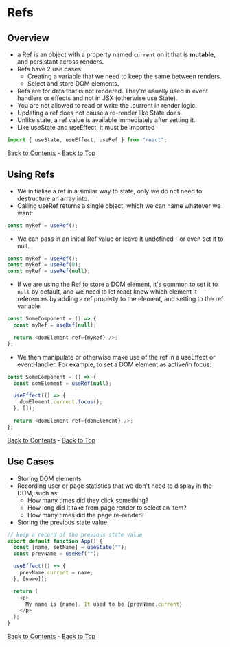 # Refs

## Overview

- a Ref is an object with a property named `current` on it that is **mutable**, and persistant across renders.
- Refs have 2 use cases:
  - Creating a variable that we need to keep the same between renders.
  - Select and store DOM elements.
- Refs are for data that is not rendered. They're usually used in event handlers or effects and not in JSX (otherwise use State).
- You are not allowed to read or write the .current in render logic.
- Updating a ref does not cause a re-render like State does.
- Unlike state, a ref value is available immediately after setting it.
- Like useState and useEffect, it must be imported

```js
import { useState, useEffect, useRef } from "react";
```

[Back to Contents](./README.md) - [Back to Top](#)

## Using Refs

- We initialise a ref in a similar way to state, only we do not need to destructure an array into.
- Calling useRef returns a single object, which we can name whatever we want:

```js
const myRef = useRef();
```

- We can pass in an initial Ref value or leave it undefined - or even set it to null.

```js
const myRef = useRef();
const myRef = useRef(0);
const myRef = useRef(null);
```

- If we are using the Ref to store a DOM element, it's common to set it to `null` by default, and we need to let react know which element it references by adding a ref property to the element, and setting to the ref variable.

```js
const SomeComponent = () => {
  const myRef = useRef(null);

  return <domElement ref={myRef} />;
};
```

- We then manipulate or otherwise make use of the ref in a useEffect or eventHandler. For example, to set a DOM element as active/in focus:

```js
const SomeComponent = () => {
  const domElement = useRef(null);

  useEffect(() => {
    domElement.current.focus();
  }, []);

  return <domElement ref={domElement} />;
};
```

[Back to Contents](./README.md) - [Back to Top](#)

## Use Cases

- Storing DOM elements
- Recording user or page statistics that we don't need to display in the DOM, such as:
  - How many times did they click something?
  - How long did it take from page render to select an item?
  - How many times did the page re-render?
- Storing the previous state value.

```js
// keep a record of the previous state value
export default function App() {
  const [name, setName] = useState("");
  const prevName = useRef("");

  useEffect(() => {
    prevName.current = name;
  }, [name]);

  return (
    <p>
      My name is {name}. It used to be {prevName.current}
    </p>
  );
}
```

[Back to Contents](./README.md) - [Back to Top](#)

